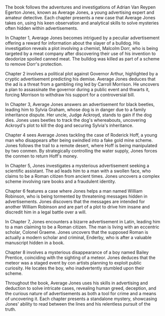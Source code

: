 The book follows the adventures and investigations of Adrian Van Reypen Egerton Jones, known as Average Jones, a young advertising expert and amateur detective. Each chapter presents a new case that Average Jones takes on, using his keen observation and analytical skills to solve mysteries often hidden within advertisements.

In Chapter 1, Average Jones becomes intrigued by a peculiar advertisement offering a reward for information about the slayer of a bulldog. His investigation reveals a plot involving a chemist, Malcolm Dorr, who is being targeted by a meat company after discovering their use of his invention to deodorize spoiled canned meat. The bulldog was killed as part of a scheme to remove Dorr's protection.

Chapter 2 involves a political plot against Governor Arthur, highlighted by a cryptic advertisement predicting his demise. Average Jones deduces that the ad is a threat from a gambling ring led by Carroll Morrison. He uncovers a plan to assassinate the governor during a public event and thwarts it, forcing Morrison to withdraw his support for a controversial bill.

In Chapter 3, Average Jones answers an advertisement for black beetles, leading him to Sylvia Graham, whose dog is in danger due to a family inheritance dispute. Her uncle, Judge Ackroyd, stands to gain if the dog dies. Jones uses beetles to track the dog's whereabouts, uncovering Ackroyd's plot to kill the dog and securing Sylvia's inheritance.

Chapter 4 sees Average Jones tackling the case of Roderick Hoff, a young man who disappears after being swindled into a fake gold mine scheme. Jones follows the trail to a remote desert, where Hoff is being manipulated by two conmen. By strategically controlling the water supply, Jones forces the conmen to return Hoff's money.

In Chapter 5, Jones investigates a mysterious advertisement seeking a scientific assistant. The ad leads him to a man with a swollen face, who claims to be a Roman citizen from ancient times. Jones uncovers a complex scheme involving rare books and a fraudulent identity.

Chapter 6 features a case where Jones helps a man named William Robinson, who is being tormented by threatening messages hidden in advertisements. Jones discovers that the messages are intended for another William Robinson and are part of a plot to drive him insane and discredit him in a legal battle over a will.

In Chapter 7, Jones encounters a bizarre advertisement in Latin, leading him to a man claiming to be a Roman citizen. The man is living with an eccentric scholar, Colonel Graeme. Jones uncovers that the supposed Roman is actually a modern scholar and criminal, Enderby, who is after a valuable manuscript hidden in a book.

Chapter 8 involves a mysterious disappearance of a boy named Bailey Prentice, coinciding with the sighting of a meteor. Jones deduces that the meteor was a staged event by con artists planning to exploit public curiosity. He locates the boy, who inadvertently stumbled upon their scheme.

Throughout the book, Average Jones uses his skills in advertising and deduction to solve intricate cases, revealing human greed, deception, and the curious nature of advertisements as both a tool for crime and a means of uncovering it. Each chapter presents a standalone mystery, showcasing Jones' ability to read between the lines and his relentless pursuit of the truth.